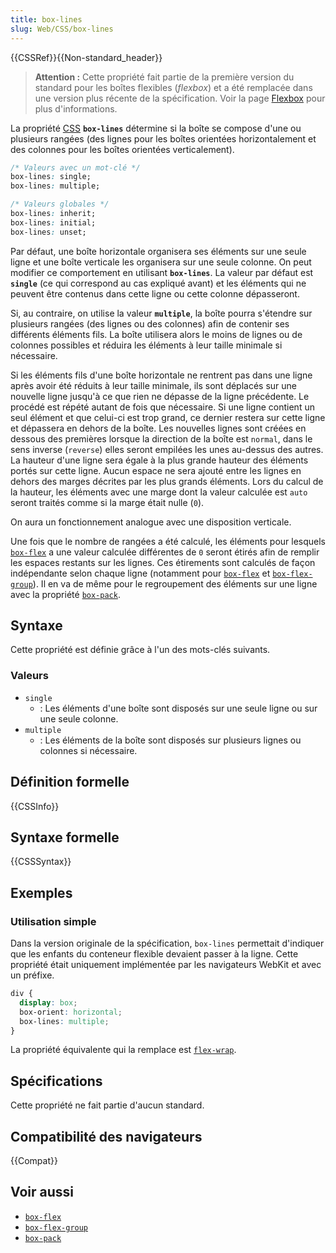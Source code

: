 ```yaml
---
title: box-lines
slug: Web/CSS/box-lines
---
```


{{CSSRef}}{{Non-standard_header}}

> **Attention :** Cette propriété fait partie de la première version du standard pour les boîtes flexibles (<i lang="en">flexbox</i>) et a été remplacée dans une version plus récente de la spécification. Voir la page [Flexbox](/fr/docs/Web/CSS/CSS_Flexible_Box_Layout/Basic_Concepts_of_Flexbox) pour plus d'informations.

La propriété [CSS](/fr/docs/Web/CSS) **`box-lines`** détermine si la boîte se compose d'une ou plusieurs rangées (des lignes pour les boîtes orientées horizontalement et des colonnes pour les boîtes orientées verticalement).

```css
/* Valeurs avec un mot-clé */
box-lines: single;
box-lines: multiple;

/* Valeurs globales */
box-lines: inherit;
box-lines: initial;
box-lines: unset;
```

Par défaut, une boîte horizontale organisera ses éléments sur une seule ligne et une boîte verticale les organisera sur une seule colonne. On peut modifier ce comportement en utilisant **`box-lines`**. La valeur par défaut est **`single`** (ce qui correspond au cas expliqué avant) et les éléments qui ne peuvent être contenus dans cette ligne ou cette colonne dépasseront.

Si, au contraire, on utilise la valeur **`multiple`**, la boîte pourra s'étendre sur plusieurs rangées (des lignes ou des colonnes) afin de contenir ses différents éléments fils. La boîte utilisera alors le moins de lignes ou de colonnes possibles et réduira les éléments à leur taille minimale si nécessaire.

Si les éléments fils d'une boîte horizontale ne rentrent pas dans une ligne après avoir été réduits à leur taille minimale, ils sont déplacés sur une nouvelle ligne jusqu'à ce que rien ne dépasse de la ligne précédente. Le procédé est répété autant de fois que nécessaire. Si une ligne contient un seul élément et que celui-ci est trop grand, ce dernier restera sur cette ligne et dépassera en dehors de la boîte. Les nouvelles lignes sont créées en dessous des premières lorsque la direction de la boîte est `normal`, dans le sens inverse (`reverse`) elles seront empilées les unes au-dessus des autres. La hauteur d'une ligne sera égale à la plus grande hauteur des éléments portés sur cette ligne. Aucun espace ne sera ajouté entre les lignes en dehors des marges décrites par les plus grands éléments. Lors du calcul de la hauteur, les éléments avec une marge dont la valeur calculée est `auto` seront traités comme si la marge était nulle (`0`).

On aura un fonctionnement analogue avec une disposition verticale.

Une fois que le nombre de rangées a été calculé, les éléments pour lesquels [`box-flex`](/fr/docs/Web/CSS/box-flex) a une valeur calculée différentes de `0` seront étirés afin de remplir les espaces restants sur les lignes. Ces étirements sont calculés de façon indépendante selon chaque ligne (notamment pour [`box-flex`](/fr/docs/Web/CSS/box-flex) et [`box-flex-group`](/fr/docs/Web/CSS/box-flex-group)). Il en va de même pour le regroupement des éléments sur une ligne avec la propriété [`box-pack`](/fr/docs/Web/CSS/box-pack).

## Syntaxe

Cette propriété est définie grâce à l'un des mots-clés suivants.

### Valeurs

- `single`
  - : Les éléments d'une boîte sont disposés sur une seule ligne ou sur une seule colonne.
- `multiple`
  - : Les éléments de la boîte sont disposés sur plusieurs lignes ou colonnes si nécessaire.

## Définition formelle

{{CSSInfo}}

## Syntaxe formelle

{{CSSSyntax}}

## Exemples

### Utilisation simple

Dans la version originale de la spécification, `box-lines` permettait d'indiquer que les enfants du conteneur flexible devaient passer à la ligne. Cette propriété était uniquement implémentée par les navigateurs WebKit et avec un préfixe.

```css
div {
  display: box;
  box-orient: horizontal;
  box-lines: multiple;
}
```

La propriété équivalente qui la remplace est [`flex-wrap`](/fr/docs/Web/CSS/flex-wrap).

## Spécifications

Cette propriété ne fait partie d'aucun standard.

## Compatibilité des navigateurs

{{Compat}}

## Voir aussi

- [`box-flex`](/fr/docs/Web/CSS/box-flex)
- [`box-flex-group`](/fr/docs/Web/CSS/box-flex-group)
- [`box-pack`](/fr/docs/Web/CSS/box-pack)
